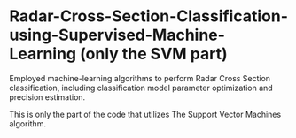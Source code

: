 # Radar-Cross-Section-Classification-using-Supervised-Machine-Learning (only the SVM part)
Employed machine-learning algorithms to perform Radar Cross Section classification, including classification model parameter optimization and precision estimation. 

This is only the  part of the code that utilizes The Support Vector Machines algorithm.
